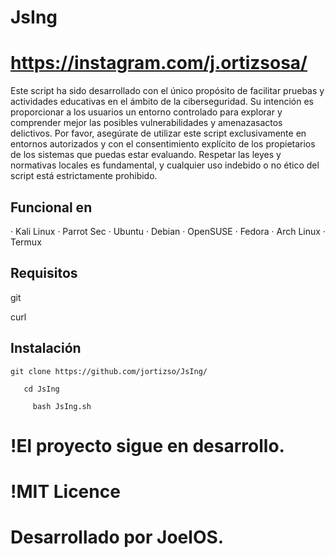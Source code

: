 
# JsIng 
  
# https://instagram.com/j.ortizsosa/

Este script ha sido desarrollado con el único propósito de facilitar pruebas y actividades educativas en el ámbito de la ciberseguridad. Su intención es proporcionar a los usuarios un entorno controlado para explorar y comprender mejor las posibles vulnerabilidades y amenazasactos delictivos. Por favor, asegúrate de utilizar este script exclusivamente en entornos autorizados y con el consentimiento explícito de los propietarios de los sistemas que puedas estar evaluando. Respetar las leyes y normativas locales es fundamental, y cualquier uso indebido o no ético del script está estrictamente prohibido.                     

## Funcional en

· Kali Linux
· Parrot Sec
· Ubuntu
· Debian
· OpenSUSE
· Fedora
· Arch Linux
· Termux

## Requisitos

git

curl

## Instalación  

    git clone https://github.com/jortizso/JsIng/

       cd JsIng

         bash JsIng.sh



# !El proyecto sigue en desarrollo.

# !MIT Licence

# Desarrollado por JoelOS.
